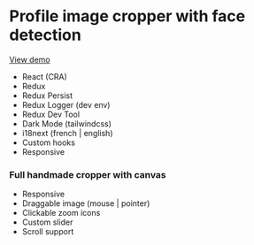 # Profile image cropper with face detection

[View demo](https://cropper-react-hmdu.vercel.app/)

- React (CRA)
- Redux
- Redux Persist
- Redux Logger (dev env)
- Redux Dev Tool
- Dark Mode (tailwindcss)
- i18next (french | english)
- Custom hooks
- Responsive

### Full handmade cropper with canvas

- Responsive
- Draggable image (mouse | pointer)
- Clickable zoom icons
- Custom slider
- Scroll support
